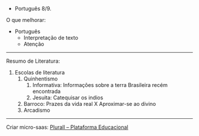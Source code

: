 
- Português 8/9.

O que melhorar:
- Português
	- Interpretação de texto
	- Atenção

---

Resumo de Literatura:
1. Escolas de literatura
	1. Quinhentismo
		1. Informativa: Informações sobre a terra Brasileira recém encontrada
		2. Jesuita: Catequisar os indios
	2. Barroco: Prazes da vida real X Aproximar-se ao divino
	3. Arcadismo

---

Criar micro-saas: [Plurall – Plataforma Educacional](https://www.plurall.net/)
